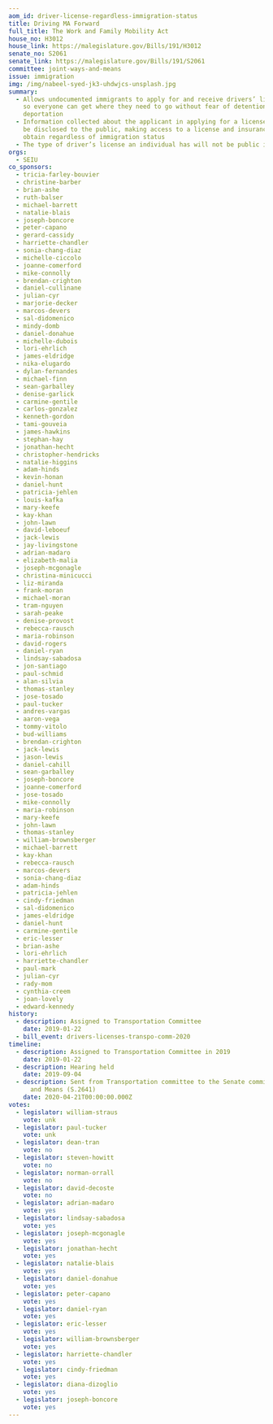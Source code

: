 ```yaml
---
aom_id: driver-license-regardless-immigration-status
title: Driving MA Forward
full_title: The Work and Family Mobility Act
house_no: H3012
house_link: https://malegislature.gov/Bills/191/H3012
senate_no: S2061
senate_link: https://malegislature.gov/Bills/191/S2061
committee: joint-ways-and-means
issue: immigration
img: /img/nabeel-syed-jk3-uhdwjcs-unsplash.jpg
summary:
  - Allows undocumented immigrants to apply for and receive drivers’ licenses,
    so everyone can get where they need to go without fear of detention or
    deportation
  - Information collected about the applicant in applying for a license will not
    be disclosed to the public, making access to a license and insurance safe to
    obtain regardless of immigration status
  - The type of driver’s license an individual has will not be public information
orgs:
  - SEIU
co_sponsors:
  - tricia-farley-bouvier
  - christine-barber
  - brian-ashe
  - ruth-balser
  - michael-barrett
  - natalie-blais
  - joseph-boncore
  - peter-capano
  - gerard-cassidy
  - harriette-chandler
  - sonia-chang-diaz
  - michelle-ciccolo
  - joanne-comerford
  - mike-connolly
  - brendan-crighton
  - daniel-cullinane
  - julian-cyr
  - marjorie-decker
  - marcos-devers
  - sal-didomenico
  - mindy-domb
  - daniel-donahue
  - michelle-dubois
  - lori-ehrlich
  - james-eldridge
  - nika-elugardo
  - dylan-fernandes
  - michael-finn
  - sean-garballey
  - denise-garlick
  - carmine-gentile
  - carlos-gonzalez
  - kenneth-gordon
  - tami-gouveia
  - james-hawkins
  - stephan-hay
  - jonathan-hecht
  - christopher-hendricks
  - natalie-higgins
  - adam-hinds
  - kevin-honan
  - daniel-hunt
  - patricia-jehlen
  - louis-kafka
  - mary-keefe
  - kay-khan
  - john-lawn
  - david-leboeuf
  - jack-lewis
  - jay-livingstone
  - adrian-madaro
  - elizabeth-malia
  - joseph-mcgonagle
  - christina-minicucci
  - liz-miranda
  - frank-moran
  - michael-moran
  - tram-nguyen
  - sarah-peake
  - denise-provost
  - rebecca-rausch
  - maria-robinson
  - david-rogers
  - daniel-ryan
  - lindsay-sabadosa
  - jon-santiago
  - paul-schmid
  - alan-silvia
  - thomas-stanley
  - jose-tosado
  - paul-tucker
  - andres-vargas
  - aaron-vega
  - tommy-vitolo
  - bud-williams
  - brendan-crighton
  - jack-lewis
  - jason-lewis
  - daniel-cahill
  - sean-garballey
  - joseph-boncore
  - joanne-comerford
  - jose-tosado
  - mike-connolly
  - maria-robinson
  - mary-keefe
  - john-lawn
  - thomas-stanley
  - william-brownsberger
  - michael-barrett
  - kay-khan
  - rebecca-rausch
  - marcos-devers
  - sonia-chang-diaz
  - adam-hinds
  - patricia-jehlen
  - cindy-friedman
  - sal-didomenico
  - james-eldridge
  - daniel-hunt
  - carmine-gentile
  - eric-lesser
  - brian-ashe
  - lori-ehrlich
  - harriette-chandler
  - paul-mark
  - julian-cyr
  - rady-mom
  - cynthia-creem
  - joan-lovely
  - edward-kennedy
history:
  - description: Assigned to Transportation Committee
    date: 2019-01-22
  - bill_event: drivers-licenses-transpo-comm-2020
timeline:
  - description: Assigned to Transportation Committee in 2019
    date: 2019-01-22
  - description: Hearing held
    date: 2019-09-04
  - description: Sent from Transportation committee to the Senate committee on Ways
      and Means (S.2641)
    date: 2020-04-21T00:00:00.000Z
votes:
  - legislator: william-straus
    vote: unk
  - legislator: paul-tucker
    vote: unk
  - legislator: dean-tran
    vote: no
  - legislator: steven-howitt
    vote: no
  - legislator: norman-orrall
    vote: no
  - legislator: david-decoste
    vote: no
  - legislator: adrian-madaro
    vote: yes
  - legislator: lindsay-sabadosa
    vote: yes
  - legislator: joseph-mcgonagle
    vote: yes
  - legislator: jonathan-hecht
    vote: yes
  - legislator: natalie-blais
    vote: yes
  - legislator: daniel-donahue
    vote: yes
  - legislator: peter-capano
    vote: yes
  - legislator: daniel-ryan
    vote: yes
  - legislator: eric-lesser
    vote: yes
  - legislator: william-brownsberger
    vote: yes
  - legislator: harriette-chandler
    vote: yes
  - legislator: cindy-friedman
    vote: yes
  - legislator: diana-dizoglio
    vote: yes
  - legislator: joseph-boncore
    vote: yes
---
```

